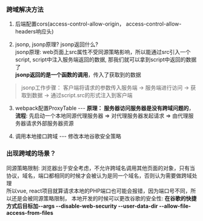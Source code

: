 ### 跨域解决方法
1. 后端配置cors(access-control-allow-origin， access-control-allow-headers响应头)

2. jsonp, jsonp原理? jsonp返回什么?  
jsonp原理: web页面上src属性不受同源策略影响，所以能通过src引入一个script, script中注入服务端返回的数据, 那我们就可以拿到script中返回的数据了  
**jsonp返回的是一个函数的调用**，传入了获取到的数据  
> jsonp工作步骤： 客户端将请求的参数传入服务端 -> 服务端进行访问 -> 获取到数据 -> 通过script.src的形式注入到客户端

3. webpack配置ProxyTable --- **原理： 服务器访问服务器是没有跨域问题的**，**流程**: 先启动一个本地同源代理服务器 => 对代理服务器发起请求 => 由代理服务器请求外部服务器资源

4. 调用本地接口跨域 --- 修改本地谷歌安全策略

### 出现跨域的场景？
同源策略限制: 浏览器出于安全考虑，不允许跨域名调用其他页面的对象，只有当协议，域名，端口都相同的时候才会被认为是同一个域名，否则认为需要做跨域处理  
所以vue, react项目就算请求本地的PHP端口也可能会报错，因为端口号不同，所以还是会被同源策略限制， 本地开发的时候可以更改谷歌的安全性:  **在谷歌的快捷方式后目标加--args --disable-web-security --user-data-dir --allow-file-access-from-files**